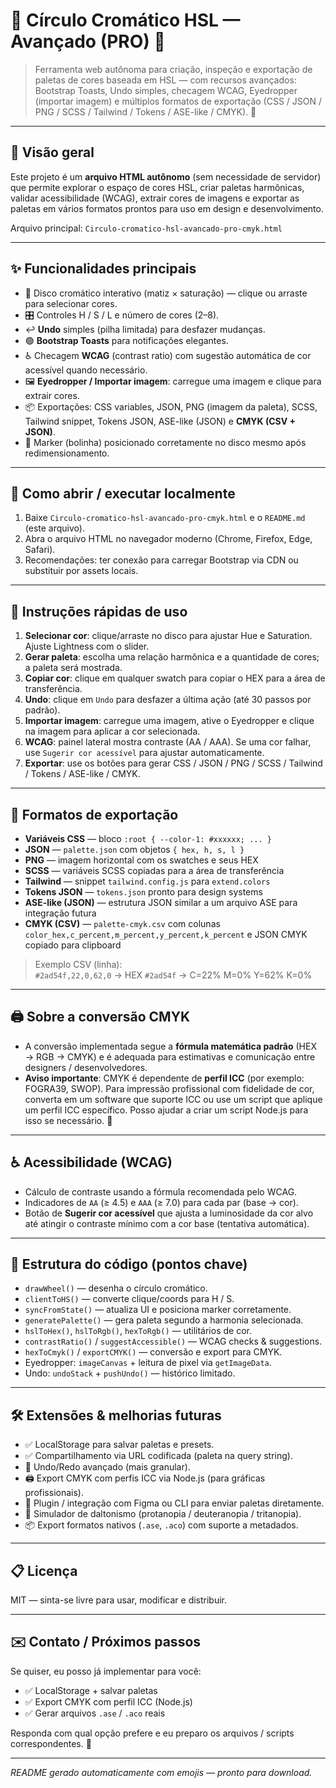 # 🎨 Círculo Cromático HSL — Avançado (PRO) 🌈

> Ferramenta web autônoma para criação, inspeção e exportação de paletas de cores baseada em HSL — com recursos avançados: Bootstrap Toasts, Undo simples, checagem WCAG, Eyedropper (importar imagem) e múltiplos formatos de exportação (CSS / JSON / PNG / SCSS / Tailwind / Tokens / ASE-like / CMYK). 🧰

---

## 📌 Visão geral

Este projeto é um **arquivo HTML autônomo** (sem necessidade de servidor) que permite explorar o espaço de cores HSL, criar paletas harmônicas, validar acessibilidade (WCAG), extrair cores de imagens e exportar as paletas em vários formatos prontos para uso em design e desenvolvimento.

Arquivo principal: `Circulo-cromatico-hsl-avancado-pro-cmyk.html`

---

## ✨ Funcionalidades principais

- 🔵 Disco cromático interativo (matiz × saturação) — clique ou arraste para selecionar cores.  
- 🎛️ Controles H / S / L e número de cores (2–8).  
- ↩️ **Undo** simples (pilha limitada) para desfazer mudanças.  
- 🟢 **Bootstrap Toasts** para notificações elegantes.  
- ♿ Checagem **WCAG** (contrast ratio) com sugestão automática de cor acessível quando necessário.  
- 🖼️ **Eyedropper / Importar imagem**: carregue uma imagem e clique para extrair cores.  
- 📦 Exportações: CSS variables, JSON, PNG (imagem da paleta), SCSS, Tailwind snippet, Tokens JSON, ASE-like (JSON) e **CMYK (CSV + JSON)**.  
- 🔁 Marker (bolinha) posicionado corretamente no disco mesmo após redimensionamento.

---

## 🚀 Como abrir / executar localmente

1. Baixe `Circulo-cromatico-hsl-avancado-pro-cmyk.html` e o `README.md` (este arquivo).  
2. Abra o arquivo HTML no navegador moderno (Chrome, Firefox, Edge, Safari).  
3. Recomendações: ter conexão para carregar Bootstrap via CDN ou substituir por assets locais.

---

## 🧭 Instruções rápidas de uso

1. **Selecionar cor**: clique/arraste no disco para ajustar Hue e Saturation. Ajuste Lightness com o slider.  
2. **Gerar paleta**: escolha uma relação harmônica e a quantidade de cores; a paleta será mostrada.  
3. **Copiar cor**: clique em qualquer swatch para copiar o HEX para a área de transferência.  
4. **Undo**: clique em `Undo` para desfazer a última ação (até 30 passos por padrão).  
5. **Importar imagem**: carregue uma imagem, ative o Eyedropper e clique na imagem para aplicar a cor selecionada.  
6. **WCAG**: painel lateral mostra contraste (AA / AAA). Se uma cor falhar, use `Sugerir cor acessível` para ajustar automaticamente.  
7. **Exportar**: use os botões para gerar CSS / JSON / PNG / SCSS / Tailwind / Tokens / ASE-like / CMYK.

---

## 📁 Formatos de exportação

- **Variáveis CSS** — bloco `:root { --color-1: #xxxxxx; ... }`  
- **JSON** — `palette.json` com objetos `{ hex, h, s, l }`  
- **PNG** — imagem horizontal com os swatches e seus HEX  
- **SCSS** — variáveis SCSS copiadas para a área de transferência  
- **Tailwind** — snippet `tailwind.config.js` para `extend.colors`  
- **Tokens JSON** — `tokens.json` pronto para design systems  
- **ASE-like (JSON)** — estrutura JSON similar a um arquivo ASE para integração futura  
- **CMYK (CSV)** — `palette-cmyk.csv` com colunas `color_hex,c_percent,m_percent,y_percent,k_percent` e JSON CMYK copiado para clipboard

> Exemplo CSV (linha):  
> `#2ad54f,22,0,62,0` → HEX `#2ad54f` → C=22% M=0% Y=62% K=0%

---

## 🖨️ Sobre a conversão CMYK

- A conversão implementada segue a **fórmula matemática padrão** (HEX → RGB → CMYK) e é adequada para estimativas e comunicação entre designers / desenvolvedores.  
- **Aviso importante**: CMYK é dependente de **perfil ICC** (por exemplo: FOGRA39, SWOP). Para impressão profissional com fidelidade de cor, converta em um software que suporte ICC ou use um script que aplique um perfil ICC específico. Posso ajudar a criar um script Node.js para isso se necessário. 🔧

---

## ♿ Acessibilidade (WCAG)

- Cálculo de contraste usando a fórmula recomendada pelo WCAG.  
- Indicadores de `AA` (≥ 4.5) e `AAA` (≥ 7.0) para cada par (base → cor).  
- Botão de **Sugerir cor acessível** que ajusta a luminosidade da cor alvo até atingir o contraste mínimo com a cor base (tentativa automática).

---

## 🧩 Estrutura do código (pontos chave)

- `drawWheel()` — desenha o círculo cromático.  
- `clientToHS()` — converte clique/coords para H / S.  
- `syncFromState()` — atualiza UI e posiciona marker corretamente.  
- `generatePalette()` — gera paleta segundo a harmonia selecionada.  
- `hslToHex()`, `hslToRgb()`, `hexToRgb()` — utilitários de cor.  
- `contrastRatio()` / `suggestAccessible()` — WCAG checks & suggestions.  
- `hexToCmyk()` / `exportCMYK()` — conversão e export para CMYK.  
- Eyedropper: `imageCanvas` + leitura de pixel via `getImageData`.  
- Undo: `undoStack` + `pushUndo()` — histórico limitado.

---

## 🛠️ Extensões & melhorias futuras

- ✅ LocalStorage para salvar paletas e presets.  
- ✅ Compartilhamento via URL codificada (paleta na query string).  
- 🔁 Undo/Redo avançado (mais granular).  
- 🖨️ Export CMYK com perfis ICC via Node.js (para gráficas profissionais).  
- 🔗 Plugin / integração com Figma ou CLI para enviar paletas diretamente.  
- 🧪 Simulador de daltonismo (protanopia / deuteranopia / tritanopia).  
- 📦 Export formatos nativos (`.ase`, `.aco`) com suporte a metadados.

---

## 📋 Licença

MIT — sinta-se livre para usar, modificar e distribuir.

---

## ✉️ Contato / Próximos passos

Se quiser, eu posso já implementar para você:

- ✅ LocalStorage + salvar paletas  
- ✅ Export CMYK com perfil ICC (Node.js)  
- ✅ Gerar arquivos `.ase` / `.aco` reais

Responda com qual opção prefere e eu preparo os arquivos / scripts correspondentes. 🚀

---

*README gerado automaticamente com emojis — pronto para download.*  
